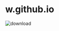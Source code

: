 # w.github.io

![download](https://github.com/Tushu0709/w.github.io/assets/146774593/ddbbe197-9367-4110-aae1-2bbfc5e6e463)

